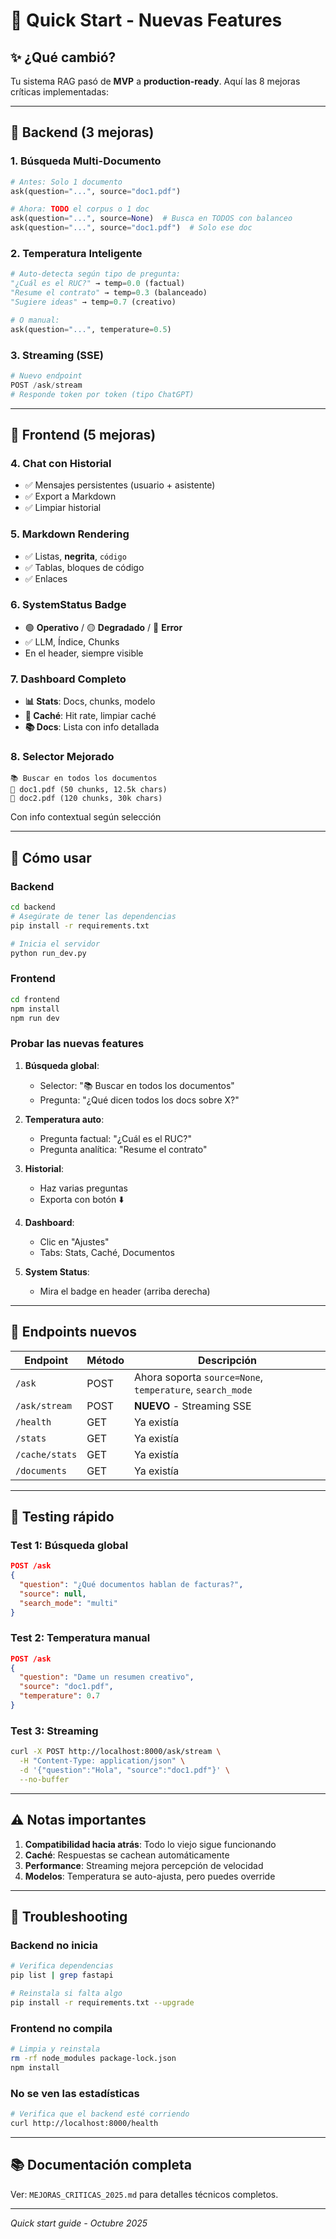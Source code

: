 # 🎯 Quick Start - Nuevas Features

## ✨ ¿Qué cambió?

Tu sistema RAG pasó de **MVP** a **production-ready**. Aquí las 8 mejoras críticas implementadas:

---

## 🔧 Backend (3 mejoras)

### 1. **Búsqueda Multi-Documento** 
```python
# Antes: Solo 1 documento
ask(question="...", source="doc1.pdf")

# Ahora: TODO el corpus o 1 doc
ask(question="...", source=None)  # Busca en TODOS con balanceo
ask(question="...", source="doc1.pdf")  # Solo ese doc
```

### 2. **Temperatura Inteligente**
```python
# Auto-detecta según tipo de pregunta:
"¿Cuál es el RUC?" → temp=0.0 (factual)
"Resume el contrato" → temp=0.3 (balanceado)  
"Sugiere ideas" → temp=0.7 (creativo)

# O manual:
ask(question="...", temperature=0.5)
```

### 3. **Streaming (SSE)**
```python
# Nuevo endpoint
POST /ask/stream
# Responde token por token (tipo ChatGPT)
```

---

## 🎨 Frontend (5 mejoras)

### 4. **Chat con Historial**
- ✅ Mensajes persistentes (usuario + asistente)
- ✅ Export a Markdown
- ✅ Limpiar historial

### 5. **Markdown Rendering**
- ✅ Listas, **negrita**, `código`
- ✅ Tablas, bloques de código
- ✅ Enlaces

### 6. **SystemStatus Badge**
- 🟢 **Operativo** / 🟡 **Degradado** / 🔴 **Error**
- ✅ LLM, Índice, Chunks
- En el header, siempre visible

### 7. **Dashboard Completo**
- **📊 Stats**: Docs, chunks, modelo
- **💾 Caché**: Hit rate, limpiar caché
- **📚 Docs**: Lista con info detallada

### 8. **Selector Mejorado**
```
📚 Buscar en todos los documentos
📄 doc1.pdf (50 chunks, 12.5k chars)
📄 doc2.pdf (120 chunks, 30k chars)
```
Con info contextual según selección

---

## 🚀 Cómo usar

### Backend
```bash
cd backend
# Asegúrate de tener las dependencias
pip install -r requirements.txt

# Inicia el servidor
python run_dev.py
```

### Frontend
```bash
cd frontend
npm install
npm run dev
```

### Probar las nuevas features

1. **Búsqueda global**: 
   - Selector: "📚 Buscar en todos los documentos"
   - Pregunta: "¿Qué dicen todos los docs sobre X?"

2. **Temperatura auto**:
   - Pregunta factual: "¿Cuál es el RUC?"
   - Pregunta analítica: "Resume el contrato"

3. **Historial**:
   - Haz varias preguntas
   - Exporta con botón ⬇️

4. **Dashboard**:
   - Clic en "Ajustes"
   - Tabs: Stats, Caché, Documentos

5. **System Status**:
   - Mira el badge en header (arriba derecha)

---

## 📝 Endpoints nuevos

| Endpoint | Método | Descripción |
|----------|--------|-------------|
| `/ask` | POST | Ahora soporta `source=None`, `temperature`, `search_mode` |
| `/ask/stream` | POST | **NUEVO** - Streaming SSE |
| `/health` | GET | Ya existía |
| `/stats` | GET | Ya existía |
| `/cache/stats` | GET | Ya existía |
| `/documents` | GET | Ya existía |

---

## 🎯 Testing rápido

### Test 1: Búsqueda global
```json
POST /ask
{
  "question": "¿Qué documentos hablan de facturas?",
  "source": null,
  "search_mode": "multi"
}
```

### Test 2: Temperatura manual
```json
POST /ask
{
  "question": "Dame un resumen creativo",
  "source": "doc1.pdf",
  "temperature": 0.7
}
```

### Test 3: Streaming
```bash
curl -X POST http://localhost:8000/ask/stream \
  -H "Content-Type: application/json" \
  -d '{"question":"Hola", "source":"doc1.pdf"}' \
  --no-buffer
```

---

## ⚠️ Notas importantes

1. **Compatibilidad hacia atrás**: Todo lo viejo sigue funcionando
2. **Caché**: Respuestas se cachean automáticamente
3. **Performance**: Streaming mejora percepción de velocidad
4. **Modelos**: Temperatura se auto-ajusta, pero puedes override

---

## 🐛 Troubleshooting

### Backend no inicia
```bash
# Verifica dependencias
pip list | grep fastapi

# Reinstala si falta algo
pip install -r requirements.txt --upgrade
```

### Frontend no compila
```bash
# Limpia y reinstala
rm -rf node_modules package-lock.json
npm install
```

### No se ven las estadísticas
```bash
# Verifica que el backend esté corriendo
curl http://localhost:8000/health
```

---

## 📚 Documentación completa

Ver: `MEJORAS_CRITICAS_2025.md` para detalles técnicos completos.

---

*Quick start guide - Octubre 2025*
